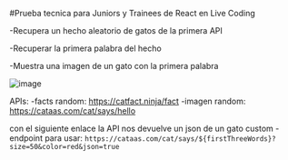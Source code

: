 #Prueba tecnica para Juniors y Trainees de React en Live Coding

-Recupera un hecho aleatorio de gatos de la primera API

-Recuperar la primera palabra del hecho

-Muestra una imagen de un gato con la primera palabra 

![image](https://user-images.githubusercontent.com/49210338/229382080-50891a4b-29ee-449b-bc41-59b8bb52a92b.png)



APIs:
 -facts random: https://catfact.ninja/fact
 -imagen random: https://cataas.com/cat/says/hello

 con el siguiente enlace la API nos devuelve un json de un gato custom
 -endpoint para usar: `https://cataas.com/cat/says/${firstThreeWords}?size=50&color=red&json=true`

